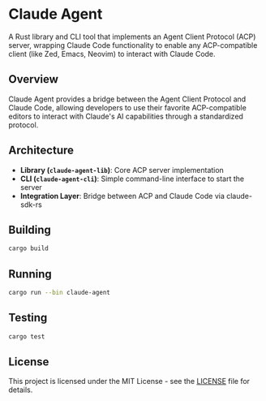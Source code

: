 # Claude Agent

A Rust library and CLI tool that implements an Agent Client Protocol (ACP) server, wrapping Claude Code functionality to enable any ACP-compatible client (like Zed, Emacs, Neovim) to interact with Claude Code.

## Overview

Claude Agent provides a bridge between the Agent Client Protocol and Claude Code, allowing developers to use their favorite ACP-compatible editors to interact with Claude's AI capabilities through a standardized protocol.

## Architecture

- **Library (`claude-agent-lib`)**: Core ACP server implementation
- **CLI (`claude-agent-cli`)**: Simple command-line interface to start the server
- **Integration Layer**: Bridge between ACP and Claude Code via claude-sdk-rs

## Building

```bash
cargo build
```

## Running

```bash
cargo run --bin claude-agent
```

## Testing

```bash
cargo test
```

## License

This project is licensed under the MIT License - see the [LICENSE](LICENSE) file for details.